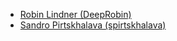* [Robin Lindner (DeepRobin)](https://github.com/DeepRobin)
* [Sandro Pirtskhalava (spirtskhalava)](https://github.com/spirtskhalava)
